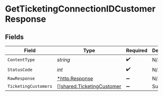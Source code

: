# GetTicketingConnectionIDCustomerResponse


## Fields

| Field                                                                  | Type                                                                   | Required                                                               | Description                                                            |
| ---------------------------------------------------------------------- | ---------------------------------------------------------------------- | ---------------------------------------------------------------------- | ---------------------------------------------------------------------- |
| `ContentType`                                                          | *string*                                                               | :heavy_check_mark:                                                     | N/A                                                                    |
| `StatusCode`                                                           | *int*                                                                  | :heavy_check_mark:                                                     | N/A                                                                    |
| `RawResponse`                                                          | [*http.Response](https://pkg.go.dev/net/http#Response)                 | :heavy_minus_sign:                                                     | N/A                                                                    |
| `TicketingCustomers`                                                   | [][shared.TicketingCustomer](../../models/shared/ticketingcustomer.md) | :heavy_minus_sign:                                                     | Successful                                                             |